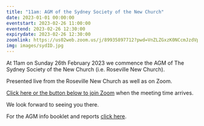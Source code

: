 ```yaml
---
title: "11am: AGM of the Sydney Society of the New Church"
date: 2023-01-01 00:00:00
eventstart: 2023-02-26 11:00:00
eventend: 2023-02-26 12:30:00
expirydate: 2023-02-26 12:30:00
zoomlink: https://us02web.zoom.us/j/89935897712?pwd=VnZLZGxzK0NCcmJzdVplQkx0OUc5Zz09
img: images/sydID.jpg
---
```


At 11am on Sunday 26th February 2023 we commence the AGM of The Sydney Society of the New Church (i.e. Roseville New Church).

Presented live from the Roseville New Church as well as on Zoom.

[Click here or the button below to join Zoom](https://us02web.zoom.us/j/89935897712?pwd=VnZLZGxzK0NCcmJzdVplQkx0OUc5Zz09) when the meeting time arrives.

We look forward to seeing you there.

For the AGM info booklet and reports [click here](https://static.swedenborg.com.au/pdf/fliers/ssnc_agm_2023.pdf).